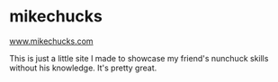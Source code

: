 # mikechucks
www.mikechucks.com

This is just a little site I made to showcase my friend's nunchuck skills without his knowledge. It's pretty great.
